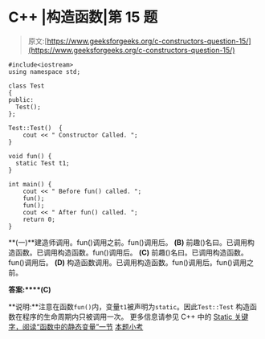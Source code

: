# C++ |构造函数|第 15 题

> 原文:[https://www.geeksforgeeks.org/c-constructors-question-15/](https://www.geeksforgeeks.org/c-constructors-question-15/)

```
#include<iostream>
using namespace std;

class Test
{
public:
  Test();
};

Test::Test()  {
    cout << " Constructor Called. ";
}

void fun() {
  static Test t1;
}

int main() {
    cout << " Before fun() called. ";
    fun();
    fun();
    cout << " After fun() called. ";  
    return 0;
}
```

**(一)**建造师调用。fun()调用之前。fun()调用后。
**(B)** 前趣()名曰。已调用构造函数。已调用构造函数。fun()调用后。
**(C)** 前趣()名曰。已调用构造函数。fun()调用后。
**(D)** 构造函数调用。已调用构造函数。fun()调用后。fun()调用之前。

**答案:****(C)**

**说明:**注意在函数`fun()`内，变量`t1`被声明为`static`。因此`Test::Test` 构造函数在程序的生命周期内只被调用一次。
更多信息请参见 C++ 中的 [Static 关键字，阅读“函数中的静态变量”一节](https://www.geeksforgeeks.org/static-keyword-cpp/) [本题小考](https://www.geeksforgeeks.org/quiz-corner-gq/)